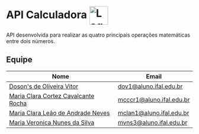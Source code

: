 
# API Calculadora <img src="https://i.ibb.co/phcZ7pr/api-calc.png" alt="Logo de API com uma calculadora" height="50px" align="center">

API desenvolvida para realizar as quatro principais operações matemáticas entre dois números.

## Equipe

| Nome                                                                       | Email                    |
| -------------------------------------------------------------------------- | ------------------------ |
| [Doson's de Oliveira Vitor](https://www.github.com/dosonsvitor)            | dov1@aluno.ifal.edu.br   |
| [Maria Clara Cortez Cavalcante Rocha](https://www.github.com/claracortez1) | mcccr1@aluno.ifal.edu.br |
| [Maria Clara Leão de Andrade Neves](https://www.github.com/mariaclaraleao) | mclan1@aluno.ifal.edu.br |
| [Maria Veronica Nunes da Silva](https://www.github.com/m-veronica-n)       | mvns3@aluno.ifal.edu.br  |
